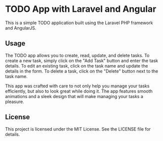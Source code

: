 # TODO App with Laravel and Angular

This is a simple TODO application built using the Laravel PHP framework and AngularJS.

## Usage
The TODO app allows you to create, read, update, and delete tasks. To create a new task, simply click on the "Add Task" button and enter the task details. To edit an existing task, click on the task name and update the details in the form. To delete a task, click on the "Delete" button next to the task name.

This app was crafted with care to not only help you manage your tasks efficiently, but also to look great while doing it. The app features smooth animations and a sleek design that will make managing your tasks a pleasure.

## License
This project is licensed under the MIT License. See the LICENSE file for details.